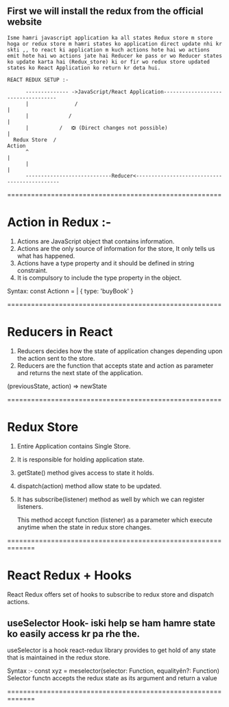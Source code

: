 ## First we will install the redux from the official website

    Isme hamri javascript application ka all states Redux store m store hoga or redux store m hamri states ko application direct update nhi kr skti ,, to react ki application m kuch actions hote hai wo actions emit hote hai wo actions jate hai Reducer ke pass or wo Reducer states ko update karta hai (Redux_store) ki or fir wo redux store updated states ko React Application ko return kr deta hui. 

    REACT REDUX SETUP :- 

          -------------- ->JavaScript/React Application-----------------------------------
          |               /                                                               |
          |             /                                                                 |
          |          /   ❎ (Direct changes not possible)                                 |   
      Redux Store  /                                                                    Action
          ^                                                                               |
          |                                                                               |
          ----------------------------Reducer<---------------------------------------------    

======================================================

# Action in Redux  :- 
1. Actions are JavaScript object that contains information. 
2. Actions are the only source of information for the store, It only tells us what has happened. 
3. Actions have a type property and it should be defined in string constraint. 
4. It is compulsory to include the type property in the object. 
   
Syntax: 
const Actionn = | {
   type: 'buyBook'
}

======================================================

# Reducers in React 
1. Reducers decides how the state of application changes depending upon the action sent to the store. 
2. Reducers are the function that accepts state and action as parameter and returns the next state of the application. 
   
(previousState, action) => newState


======================================================


# Redux Store 
1. Entire Application contains Single Store. 
2. It is responsible for holding application state. 
3. getState() method gives access to state it holds. 
4. dispatch(action) method allow state to be updated. 
5. It has subscribe(listener) method as well by which we can register listeners. 
   
   This method accept function (listener) as a parameter which execute anytime when the state in redux store changes. 

=============================================================

# React Redux + Hooks 
React Redux offers set of hooks to subscribe to redux store and dispatch actions.

useSelector Hook- iski help se ham hamre state ko easily access kr pa rhe the.
-------------------
useSelector is a hook react-redux library provides to get hold of any state that is maintained in the redux store.

Syntax :- 
const xyz = meselector(selector: Function, equalityên?: Function) 
  Selector functn accepts the redux state as its argument and return a value

=============================================================

